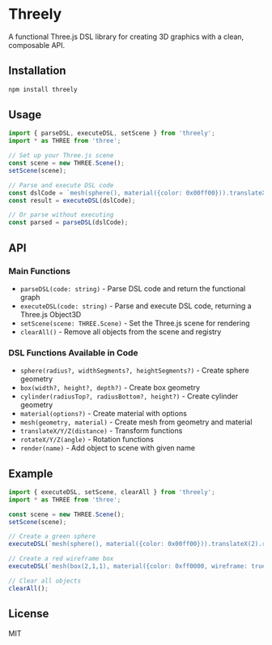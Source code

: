 # Threely

A functional Three.js DSL library for creating 3D graphics with a clean, composable API.

## Installation

```bash
npm install threely
```

## Usage

```javascript
import { parseDSL, executeDSL, setScene } from 'threely';
import * as THREE from 'three';

// Set up your Three.js scene
const scene = new THREE.Scene();
setScene(scene);

// Parse and execute DSL code
const dslCode = `mesh(sphere(), material({color: 0x00ff00})).translateX(2).render("mySphere")`;
const result = executeDSL(dslCode);

// Or parse without executing
const parsed = parseDSL(dslCode);
```

## API

### Main Functions

- `parseDSL(code: string)` - Parse DSL code and return the functional graph
- `executeDSL(code: string)` - Parse and execute DSL code, returning a Three.js Object3D
- `setScene(scene: THREE.Scene)` - Set the Three.js scene for rendering
- `clearAll()` - Remove all objects from the scene and registry

### DSL Functions Available in Code

- `sphere(radius?, widthSegments?, heightSegments?)` - Create sphere geometry
- `box(width?, height?, depth?)` - Create box geometry
- `cylinder(radiusTop?, radiusBottom?, height?)` - Create cylinder geometry
- `material(options?)` - Create material with options
- `mesh(geometry, material)` - Create mesh from geometry and material
- `translateX/Y/Z(distance)` - Transform functions
- `rotateX/Y/Z(angle)` - Rotation functions
- `render(name)` - Add object to scene with given name

## Example

```javascript
import { executeDSL, setScene, clearAll } from 'threely';
import * as THREE from 'three';

const scene = new THREE.Scene();
setScene(scene);

// Create a green sphere
executeDSL(`mesh(sphere(), material({color: 0x00ff00})).translateX(2).render("sphere1")`);

// Create a red wireframe box
executeDSL(`mesh(box(2,1,1), material({color: 0xff0000, wireframe: true})).translateX(-2).render("box1")`);

// Clear all objects
clearAll();
```

## License

MIT